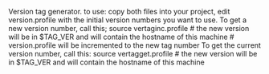 Version tag generator.
to use:
	copy both files into your project, edit version.profile with the initial version numbers you want to use.
	To get a new version number, call this;
		source vertaginc.profile
		# the new version will be in $TAG_VER  and will contain the hostname of this machine
		# version.profile will be incremented  to the new tag number
	To get the current version number, call this:
		source vertagget.profile
		# the new version will be in $TAG_VER  and will contain the hostname of this machine
	
